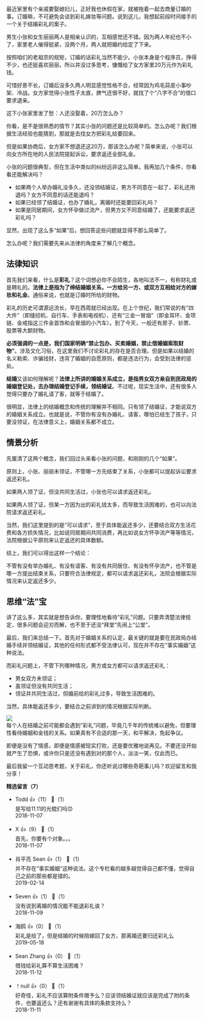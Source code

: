 最近家里有个亲戚要娶媳妇儿，正好我也休假在家，就被拖着一起去商量订婚的事。订婚嘛，不可避免会谈到彩礼嫁妆等问题。说到这儿，我想起前段时间接手的一个关于结婚彩礼的案子。

男生小张和女生丽丽两人是相亲认识的，互相感觉还不错。因为两人年纪也不小了，家里老人催得挺紧，没两个月，两人就把婚约给定了下来。

按照咱们的老祖宗的规矩，订婚的话彩礼当然不能少。小张本身是个程序员，挣得不少，也还挺喜欢丽丽，所以并没过多思考，慷慨给了女方家里20万元作为彩礼钱。

可惜好景不长，订婚后没多久两人明显感觉性格不合，经常因为鸡毛蒜皮小事吵架、冷战。女方家觉得小张性子太直，脾气还很不好，就找了个“八字不合”的借口要求退亲。

这下小张家里发了愁：人还没娶着，20万怎么办？

你看，是不是很熟悉的情节？其实小张的问题还是比较简单的。怎么办呢？我们根据生活经验也能猜到，那就是去找女方把彩礼给要回来。

但是如果协商后，女方家不想退还这20万，那该怎么办呢？简单来说，小张可以向女方所在地的人民法院提起诉讼，要求返还全部礼金。

小张的问题很典型，但在生活中类似的纠纷远非这么简单。我再加几个条件，你看看还能解决吗？

- 如果两个人举办婚礼没多久，还没领结婚证，男方不同意在一起了，彩礼还用退吗？女方不同意的话还能退吗？
- 如果已经领了结婚证，也办了婚礼，离婚时还能要回彩礼吗？
- 如果是同居期间，女方怀孕做过流产，但男方又不同意结婚了，还能要求返还彩礼吗？

显然，出现了这么多“如果”后，想回答这些问题就显得不那么简单了。

怎么办呢？我们需要先来从法律的角度来了解几个概念。

## 法律知识

首先我们来看，什么是**彩礼**？这个词想必你不会陌生，各地叫法不一，有称财礼或是聘礼的。**法律上是指为了缔结婚姻关系，一方给另一方、或双方互相给对方的嫁妆和礼金**。通俗来说，也就是订婚时所给的财物。

彩礼的历史可谓源远流长，早在西周就已经出现。在上个世纪，我们常说的有“四大件”（即缝纫机、自行车、手表和电视机）、还有“三金一冒烟”（即金耳环、金项链、金戒指这三件金首饰和会冒烟的小汽车）。到了今天，一般还有房子、钞票、股票等大额财物。

**必须强调的一点是，我们国家明确“禁止包办、买卖婚姻，禁止借婚姻索取财物”**。涉及文化习俗，在这里我们不讨论彩礼的存在是否合理。但是如果以结婚的名义勒索、诈骗钱财，违背了婚姻的自愿原则，都是违法行为，会受到法律的惩处。

**结婚**又该如何理解呢？**法律上所讲的婚姻关系成立，是指男女双方亲自到民政局的婚姻登记处，去办理结婚登记手续，领结婚证**。不过呢，现实生活中，还有很多人觉得只要办了婚礼请了客，就等于结婚了。

很明显，法律上的结婚概念和传统的理解并不相同。只有领了结婚证，才能说双方的婚姻关系成立。也就是说，不管你有没有办婚礼、请客，哪怕已经生了孩子，只要没领证，在法律意义上，婚姻关系都不成立。

## 情景分析

先厘清了这两个概念，我们回过头来看小张的问题，和刚刚的几个“如果”。

原则上，小张、丽丽未领证，不管哪一方先结束了关系，小张都可以提起诉讼要求返还彩礼。

如果两人领了证，但没共同生活过，小张也可以请求返还彩礼。

如果两人领了证，但某一方因为出的彩礼钱太多，而导致生活困难的，也可以向法院请求返还彩礼。

当然，我们这里提到的是“可以请求”，至于具体能返还多少，还要结合双方生活花费和各方损失情况，比如说同居期间共同消费，再比如说女方怀孕流产等等情况，法院根据公平原则来认定返还的具体数额。

综上，我们可以得出这样一个结论：

不管有没有举办婚礼、有没有请客、有没有共同居住、有没有怀孕流产，也不管是哪一方提出结束关系，只要符合法律规定，都可以请求返还彩礼，法院会根据实际情况来认定返还多少。

## 思维“法”宝

讲了这么多，其实就是想告诉你，要理性地看待“彩礼”问题。只要弄清楚法律规定，很多问题会迎刃而解，也不至于还没“拜堂”先闹上“公堂”。

最后，我们来总结一下。首先对于婚姻关系的认定，最关键的就是要在民政局办结婚手续并领结婚证，其他的任何形式都不受法律认可，现在并不存在“事实婚姻”这种说法。

而彩礼问题上，不管下列哪种情况，男方或女方都可以请求返还彩礼：

- 男女双方未领证；
- 虽领证但没有共同生活；
- 领证并共同生活过，但婚前给的彩礼过多，导致生活困难的。

当然，具体能返还多少，要结合之前讲到的情况根据实际判断。

![](https://static001.geekbang.org/resource/image/f0/82/f0a0968bb749f3dab307ddb5e569cd82.jpg?wh=1142%2A907)  
每个人在结婚之前可能都会遇到“彩礼”问题，毕竟几千年的传统难以避免，但要理性看待婚姻和金钱的关系。如果真有不合适的那一天，和平解决，免起争议。

即便是没有了情感，即便是情感被现实打败，还是要优雅地说再见。不要还没开始就产生了恐惧，或许你只是还没有遇到对的那个人，淡淡一笑，仅此而已。

最后我留一个互动思考题，关于彩礼，你还听说过哪些奇葩事儿吗？欢迎留言和我分享！
<div><strong>精选留言（7）</strong></div><ul>
<li><span>Todd</span> 👍（11） 💬（1）<div>是写给11.11的光棍们吗😊</div>2018-11-07</li><br/><li><span>X</span> 👍（9） 💬（1）<div>首先，你要有个对象。。。</div>2018-11-07</li><br/><li><span>肖平亮  Sean</span> 👍（1） 💬（1）<div>并不存在“事实婚姻”这种说法。这个专栏看的越多越觉得自己都不懂，觉得自己之前的那些都是错的。</div>2019-02-14</li><br/><li><span>Seven</span> 👍（1） 💬（1）<div>没有说到离婚的情况能不能退彩礼诶？</div>2018-11-09</li><br/><li><span>海鸥</span> 👍（0） 💬（1）<div>彩礼是给了，但是结婚的时候陪嫁回了女方，那离婚还要归还彩礼么</div>2019-05-18</li><br/><li><span>Sean Zhang</span> 👍（0） 💬（1）<div>借钱给彩礼算不算生活困难？</div>2018-11-12</li><br/><li><span>！null</span> 👍（0） 💬（1）<div>好奇怪，彩礼不应该算附条件赠予么？应该领结婚证就应该是完成了附的条件，也要返还么？还有谢谢有具体的条款支持么？</div>2018-11-11</li><br/>
</ul>